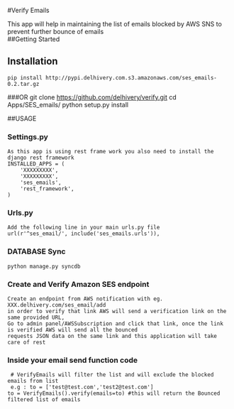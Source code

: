 #Verify Emails 

This app will help in maintaining the list of emails blocked by AWS SNS to prevent further bounce of emails   
##Getting Started

## Installation
    pip install http://pypi.delhivery.com.s3.amazonaws.com/ses_emails-0.2.tar.gz

###OR
    git clone https://github.com/delhivery/verify.git
    cd Apps/SES_emails/
    python setup.py install

##USAGE
### Settings.py
    As this app is using rest frame work you also need to install the django rest framework 
    INSTALLED_APPS = (
        'XXXXXXXXX',
        'XXXXXXXXX',
        'ses_emails',
        'rest_framework',
    )

### Urls.py
    Add the following line in your main urls.py file 
    url(r'^ses_email/', include('ses_emails.urls')),

### DATABASE Sync
    python manage.py syncdb
    
    
### Create and Verify Amazon SES endpoint
    Create an endpoint from AWS notification with eg. XXX.delhivery.com/ses_email/add
    in order to verify that link AWS will send a verification link on the same provided URL, 
    Go to admin panel/AWSSubscription and click that link, once the link is verified AWS will send all the bounced 
    requests JSON data on the same link and this application will take care of rest
     
### Inside your email send function code
     # VerifyEmails will filter the list and will exclude the blocked emails from list
     e.g : to = ['test@test.com','test2@test.com']
    to = VerifyEmails().verify(emails=to) #this will return the Bounced filtered list of emails  
